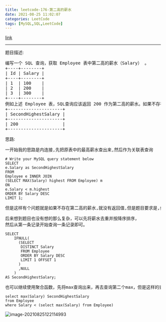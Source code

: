 ```yaml
---
title: leetcode-176-第二高的薪水
date: 2021-08-25 11:02:07
categories: LeetCode
tags: [MySQL,SQL,LeetCode]
---
```


[link](https://leetcode-cn.com/problems/second-highest-salary/)

<hr/>

题目描述:

<pre>
编写一个 SQL 查询，获取 Employee 表中第二高的薪水（Salary） 。
+----+--------+
| Id | Salary |
+----+--------+
| 1  | 100    |
| 2  | 200    |
| 3  | 300    |
+----+--------+
例如上述 Employee 表，SQL查询应该返回 200 作为第二高的薪水。如果不存在第二高的薪水，那么查询应返回 null。
+---------------------+
| SecondHighestSalary |
+---------------------+
| 200                 |
+---------------------+
</pre>

思路:

<pre>
一开始我的思路是内连接,先把原表中的最高薪水查出来,然后作为关联表查询
</pre>

```mysql
# Write your MySQL query statement below
SELECT
e.Salary as SecondHighestSalary
FROM
Employee e INNER JOIN
(SELECT MAX(Salary) highest FROM Employee) m
ON
e.Salary < m.highest
ORDER BY Salary DESC
LIMIT 1;
```

<pre>
但是这样有个问题就是如果不存在第二高的薪水,就没有返回值,但是题目要求是,如果不存在第二高的薪水,应该要返回null,上面的查询结果在ON字句筛选时,就过滤掉了不符合条件的,所以最后连null值也没有返回。
</pre>

<pre>
后来想到题目也没有想的那么复杂，可以先将薪水去重并按降序排序，
然后从第一条记录开始查询一条记录即可。
</pre>

```mysql
SELECT
	IFNULL(
      (SELECT 
       DISTINCT Salary
       FROM Employee
       ORDER BY Salary DESC
       LIMIT 1 OFFSET 1
      )
      ,NULL
    ) 
AS SecondHighestSalary;
```

<pre>
也可以继续使用聚合函数，先将max查询出来，再去查询第二个max，但是这样的查询有局限性，如果扩展至第n高，则需要嵌套多个子查询，SQL执行效率降低
</pre>

```mysql
select max(Salary) SecondHighestSalary 
from Employee
where Salary < (select max(Salary) from Employee)
```

![image-20210825122114993](https://gitee.com/cao_ziqiang/img/raw/master/20210825122115.png)

